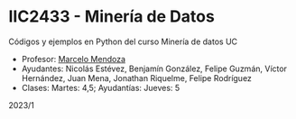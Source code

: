 # IIC2433 - Minería de Datos

Códigos y ejemplos en Python del curso Minería de datos UC

* Profesor: [Marcelo Mendoza](https://orcid.org/0000-0002-7969-6041)
* Ayudantes: Nicolás Estévez, Benjamín González, Felipe Guzmán, Víctor Hernández, Juan Mena, Jonathan Riquelme, Felipe Rodríguez
* Clases: Martes: 4,5; Ayudantías: Jueves: 5

2023/1
